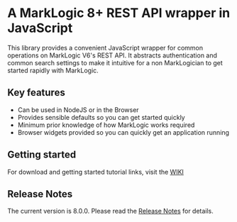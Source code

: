 # A MarkLogic 8+ REST API wrapper in JavaScript

This library provides a convenient JavaScript wrapper for common operations on MarkLogic V6's REST API. It abstracts authentication and common search settings to make it intuitive for a non MarkLogician to get started rapidly with MarkLogic.

## Key features
 - Can be used in NodeJS or in the Browser
 - Provides sensible defaults so you can get started quickly
 - Minimum prior knowledge of how MarkLogic works required
 - Browser widgets provided so you can quickly get an application running

## Getting started

For download and getting started tutorial links, visit the [WIKI](https://github.com/adamfowleruk/mljs/wiki)

## Release Notes

The current version is 8.0.0. Please read the [Release Notes](release-notes/2016-05-8.0.8.md) for details.
